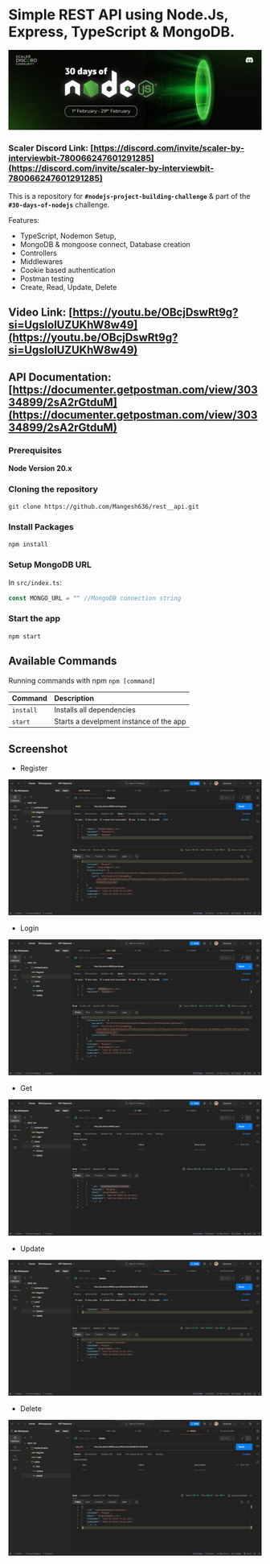 # Simple REST API using Node.Js, Express, TypeScript & MongoDB.

![NodeJS Banner](./banner.webp)

### Scaler Discord Link: [https://discord.com/invite/scaler-by-interviewbit-780066247601291285](https://discord.com/invite/scaler-by-interviewbit-780066247601291285)

This is a repository for **`#nodejs-project-building-challenge`** & part of the **`#30-days-of-nodejs`** challenge.

Features:

- TypeScript, Nodemon Setup,
- MongoDB & mongoose connect, Database creation
- Controllers
- Middlewares
- Cookie based authentication
- Postman testing
- Create, Read, Update, Delete

## Video Link: [https://youtu.be/OBcjDswRt9g?si=UgslolUZUKhW8w49](https://youtu.be/OBcjDswRt9g?si=UgslolUZUKhW8w49)

## API Documentation: [https://documenter.getpostman.com/view/30334899/2sA2rGtduM](https://documenter.getpostman.com/view/30334899/2sA2rGtduM)

### Prerequisites

**Node Version 20.x**

### Cloning the repository

```shell
git clone https://github.com/Mangesh636/rest__api.git
```

### Install Packages

```shell
npm install
```

### Setup MongoDB URL

In `src/index.ts`:

```ts
const MONGO_URL = "" //MongoDB connection string
```

### Start the app

```shell
npm start
```

## Available Commands

Running commands with npm `npm [command]`

| Command   | Description                             |
| :-------- | :-------------------------------------- |
| `install` | Installs all dependencies               |
| `start`   | Starts a develpment instance of the app |

## Screenshot

- Register
  
![Register](./public/authentication/Register.jpg)

- Login
  
![Login](./public/authentication/Login.jpg)

- Get
  
![Get](./public/users/Get.jpg)

- Update
  
![Update](./public/users/Update.jpg)

- Delete
  
![Delete](./public/users/Delete.jpg)
